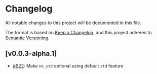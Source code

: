# Changelog

All notable changes to this project will be documented in this file.

The format is based on [Keep a Changelog](https://keepachangelog.com/en/1.1.0/),
and this project adheres to [Semantic Versioning](https://semver.org/spec/v2.0.0.html).

## [v0.0.3-alpha.1]

- [#922](https://github.com/cryspen/libcrux/pull/922): Make `no_std` optional using default `std` feature
